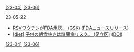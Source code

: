 [\[23-04\]](2304.md) [\[23-06\]](2306.md)

23-05-22
* [RSVワクチンがFDA承認。 (GSK)](https://www.gsk.com/en-gb/media/press-releases/us-fda-approves-gsk-s-arexvy-the-world-s-first-respiratory-syncytial-virus-rsv-vaccine-for-older-adults/) ([FDAニュースリリース](https://www.fda.gov/news-events/press-announcements/fda-approves-first-respiratory-syncytial-virus-rsv-vaccine))
* [\[diet\]](diet.md) [子供の朝食抜きは糖尿病リスク。 (足立区)](https://www.city.adachi.tokyo.jp/kokoro/fukushi-kenko/kenko/kodomo-kenko-chosa.html) ([DOI](https://doi.org/10.3389/fendo.2023.1051592))

[\[23-04\]](2304.md) [\[23-06\]](2306.md)

